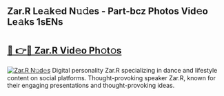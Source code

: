 ## Zar.R Le𝚊k𝚎d N𝚞𝚍es - Part-bcz Photos Vid𝚎o Le𝚊ks 1sENs

# <h2><a href="http://fbed049.evod.top/?m=Zar.R">🔗 👉🔴 Zar.R Vid𝚎o Ph𝚘t𝚘s</a></h2>

[![Zar.R N𝚞d𝚎s](https://i.imgur.com/8V9OHl7.gif)](http://fbed049.evod.top/?m=Zar.R)
Digital personality Zar.R specializing in dance and lifestyle content on social platforms. Thought-provoking speaker Zar.R, known for their engaging presentations and thought-provoking ideas. 
